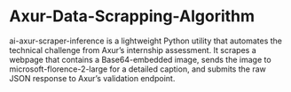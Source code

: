 # Axur-Data-Scrapping-Algorithm
ai-axur-scraper-inference is a lightweight Python utility that automates the technical challenge from Axur’s internship assessment. It  scrapes a webpage that contains a Base64-embedded image,  sends the image to microsoft-florence-2-large for a detailed caption, and  submits the raw JSON response to Axur’s validation endpoint.
